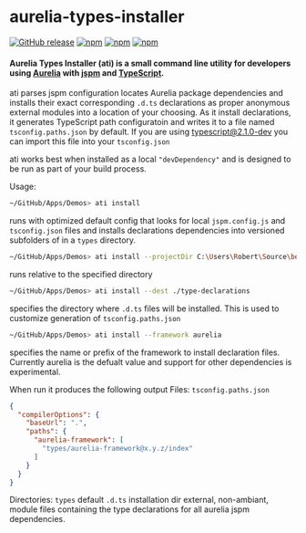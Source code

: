 # aurelia-types-installer
[![GitHub release](https://img.shields.io/github/release/aluanhaddad/aurelia-types-installer.svg)]()
[![npm](https://img.shields.io/npm/v/aurelia-types-installer.svg)](aluanhaddad/aurelia-types-installer)
[![npm](https://img.shields.io/npm/l/aurelia-types-installer.svg)](aluanhaddad/aurelia-types-installer)
[![npm](https://img.shields.io/npm/dt/aurelia-types-installer.svg)](aluanhaddad/aurelia-types-installers)    

#### Aurelia Types Installer (ati) is a small command line utility for developers using [Aurelia](https://github.com/Aurelia) with [jspm](//jspm.io/) and [TypeScript](https://github.com/Microsoft/TypeScript).

ati parses jspm configuration locates Aurelia package dependencies and installs their exact corresponding `.d.ts` declarations as proper
anonymous external modules into a location of your choosing. As it install declarations, it generates TypeScript path configuratoin and 
writes it to a file named `tsconfig.paths.json` by default. If you are using typescript@2.1.0-dev you can import this file into your `tsconfig.json`

ati works best when installed as a local `"devDependency"` and is designed to be run as part of your build process.

Usage:

```bash
~/GitHub/Apps/Demos> ati install
```
runs with optimized default config that looks for local `jspm.config.js` and `tsconfig.json` files and installs declarations dependencies 
into versioned subfolders of in a `types` directory.

```bash
~/GitHub/Apps/Demos> ati install --projectDir C:\Users\Robert\Source\bobs-app
```
runs relative to the specified directory

```bash
~/GitHub/Apps/Demos> ati install --dest ./type-declarations
```
specifies the directory where `.d.ts` files will be installed. This is used to customize generation of `tsconfig.paths.json`

```bash
~/GitHub/Apps/Demos> ati install --framework aurelia
```
specifies the name or prefix of the framework to install declaration files. Currently aurelia is the defualt value and support for other dependencies is experimental.

When run it produces the following output
Files:
`tsconfig.paths.json`
```JSON
{
  "compilerOptions": {
    "baseUrl": ".",
    "paths": {
      "aurelia-framework": [
        "types/aurelia-framework@x.y.z/index"
      ]
    }
  }
}
```
Directories:
`types` default `.d.ts` installation dir
external, non-ambiant, module files containing the type declarations for all aurelia jspm dependencies.
